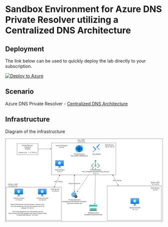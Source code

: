 # Sandbox Environment for Azure DNS Private Resolver utilizing a Centralized DNS Architecture

## Deployment

The link below can be used to quickly deploy the lab directly to your subscription.

[![Deploy to Azure](https://aka.ms/deploytoazurebutton)](https://portal.azure.com/#create/Microsoft.Template/uri/https%3A%2F%2Fraw.githubusercontent.com%2Fjimgodden%2FAzure_Networking_Labs%2F%2FAzure_PrivateResolver-Centralized_Sandbox%2Fsrc%2Fmain.json)

## Scenario

Azure DNS Private Resolver - [Centralized DNS Architecture](https://learn.microsoft.com/en-us/azure/dns/private-resolver-architecture#centralized-dns-architecture)


## Infrastructure

Diagram of the infrastructure

![Diagram of the infrastructure](diagram.drawio.png)
